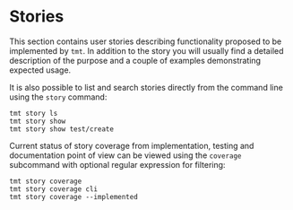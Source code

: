 # Stories

This section contains user stories describing functionality
proposed to be implemented by `tmt`. In addition to the story
you will usually find a detailed description of the purpose and a
couple of examples demonstrating expected usage.

It is also possible to list and search stories directly from the
command line using the `story` command:

```shell
tmt story ls
tmt story show
tmt story show test/create
```

Current status of story coverage from implementation, testing and
documentation point of view can be viewed using the `coverage`
subcommand with optional regular expression for filtering:

```shell
tmt story coverage
tmt story coverage cli
tmt story coverage --implemented
```
